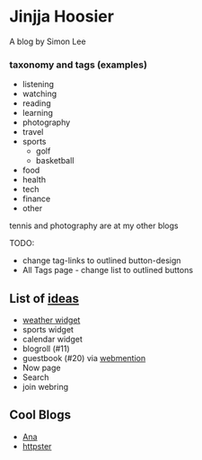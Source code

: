 # Jinjja Hoosier

A blog by Simon Lee

### taxonomy and tags (examples)

- listening
- watching
- reading
- learning
- photography
- travel
- sports
  - golf
  - basketball
- food
- health
- tech
- finance
- other

tennis and photography are at my other blogs

TODO:
- change tag-links to outlined button-design
- All Tags page - change list to outlined buttons


## List of [ideas](https://jamesg.blog/2024/02/19/personal-website-ideas/)

- [weather widget](https://weatherwidget.io/)
- sports widget
- calendar widget
- blogroll (#11)
- guestbook (#20) via [webmention](https://indieweb.org/Webmention)
- Now page
- Search
- join webring

## Cool Blogs

- [Ana](https://ohhelloana.blog/about/)
- [httpster](https://httpster.io/about/)